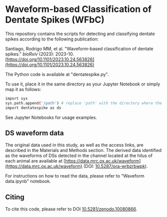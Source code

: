 # Waveform-based Classification of Dentate Spikes (WFbC)
This repository contains the scripts for detecting and classifying dentate spikes according to the following publication:

Santiago, Rodrigo MM, et al. "Waveform-based classification of dentate spikes." _bioRxiv_ (2023): 2023-10. [https://doi.org/10.1101/2023.10.24.563826](https://doi.org/10.1101/2023.10.24.563826)


The Python code is available at "dentatespike.py".

To use it, place it in the same directory as your Jupyter Notebook or simply map it as follows:
```sh
import sys
sys.path.append('/path') # replace 'path' with the directory where the file is located.
import dentatespike as ds
```

See Jupyter Notebooks for usage examples.

DS waveform data
---
The original data used in this study, as well as the access links, are described in the Materials and Methods section. The derived data identified as the waveforms of DSs detected in the channel located at the hilus of each animal are available at [https://data.mrc.ox.ac.uk/waveform](https://data.mrc.ox.ac.uk/waveform) (DOI: [10.5287/ora-wrbzrbwpk](http:/doi.org/10.5287/ora-wrbzrbwpk)).

For instructions on how to read the data, please refer to "Waveform data.ipynb" notebook.

Citing
---
To cite this code, please refer to DOI [10.5281/zenodo.10080866](http://doi.org/10.5281/zenodo.10080866).
